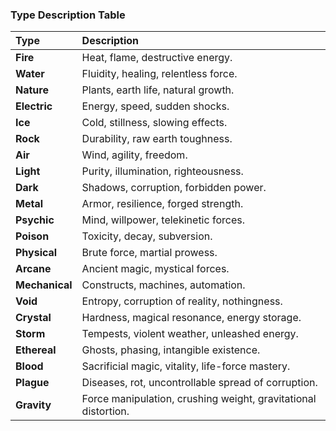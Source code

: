 ### Type Description Table

| Type          | Description |
|:--------------|:------------|
| **Fire**       | Heat, flame, destructive energy. |
| **Water**      | Fluidity, healing, relentless force. |
| **Nature**     | Plants, earth life, natural growth. |
| **Electric**   | Energy, speed, sudden shocks. |
| **Ice**        | Cold, stillness, slowing effects. |
| **Rock**       | Durability, raw earth toughness. |
| **Air**        | Wind, agility, freedom. |
| **Light**      | Purity, illumination, righteousness. |
| **Dark**       | Shadows, corruption, forbidden power. |
| **Metal**      | Armor, resilience, forged strength. |
| **Psychic**    | Mind, willpower, telekinetic forces. |
| **Poison**     | Toxicity, decay, subversion. |
| **Physical**   | Brute force, martial prowess. |
| **Arcane**     | Ancient magic, mystical forces. |
| **Mechanical** | Constructs, machines, automation. |
| **Void**       | Entropy, corruption of reality, nothingness. |
| **Crystal**    | Hardness, magical resonance, energy storage. |
| **Storm**      | Tempests, violent weather, unleashed energy. |
| **Ethereal**   | Ghosts, phasing, intangible existence. |
| **Blood**      | Sacrificial magic, vitality, life-force mastery. |
| **Plague**     | Diseases, rot, uncontrollable spread of corruption. |
| **Gravity**    | Force manipulation, crushing weight, gravitational distortion. |
